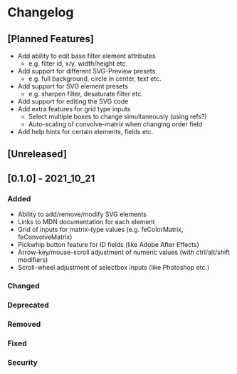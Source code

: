 # Changelog

## [Planned Features]
+ Add ability to edit base filter element attributes
    + e.g. filter id, x/y, width/height etc.
+ Add support for different SVG-Preview presets
    + e.g. full background, circle in center, text etc.
+ Add support for SVG element presets
    + e.g. sharpen filter, desaturate filter etc.
+ Add support for editing the SVG code
+ Add extra features for grid type inputs
    + Select multiple boxes to change simultaneously (using refs?)
    + Auto-scaling of convolve-matrix when changing order field
+ Add help hints for certain elements, fields etc.

## [Unreleased]

## [0.1.0] - 2021_10_21
### Added
+ Ability to add/remove/modify SVG elements
+ Links to MDN documentation for each element
+ Grid of inputs for matrix-type values (e.g. feColorMatrix, feConvolveMatrix)
+ Pickwhip button feature for ID fields (like Adobe After Effects)
+ Arrow-key/mouse-scroll adjustment of numeric values (with ctrl/alt/shift modifiers)
+ Scroll-wheel adjustment of selectbox inputs (like Photoshop etc.)
### Changed
### Deprecated
### Removed
### Fixed
### Security
